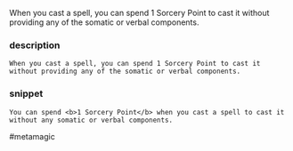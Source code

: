 When you cast a spell, you can spend 1 Sorcery Point to cast it without providing any of the somatic or verbal components.
### description
```
When you cast a spell, you can spend 1 Sorcery Point to cast it without providing any of the somatic or verbal components.
```

### snippet
```
You can spend <b>1 Sorcery Point</b> when you cast a spell to cast it without any somatic or verbal components.
```

#metamagic
